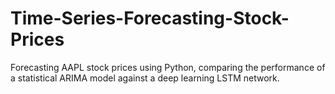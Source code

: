 # Time-Series-Forecasting-Stock-Prices
Forecasting AAPL stock prices using Python, comparing the performance of a statistical ARIMA model against a deep learning LSTM network.
